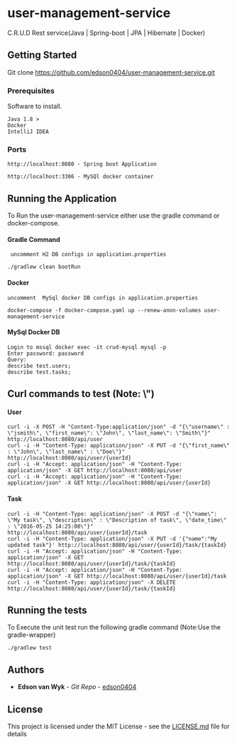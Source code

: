# user-management-service
C.R.U.D Rest service(Java | Spring-boot | JPA | Hibernate | Docker)

## Getting Started

Git clone https://github.com/edson0404/user-management-service.git

### Prerequisites

Software to install.

```
Java 1.8 >
Docker
IntelliJ IDEA

```

### Ports
```
http://localhost:8080 - Spring boot Application

http://localhost:3306 - MySQl docker container
```

## Running the Application

To Run the user-management-service either use the gradle command or docker-compose.

#### Gradle Command 
```
 uncomment H2 DB configs in application.properties
```

```
./gradlew clean bootRun
```

#### Docker
```
uncomment  MySql docker DB configs in application.properties
```
```
docker-compose -f docker-compose.yaml up --renew-anon-volumes user-management-service 
```
#### MySql Docker DB
```
Login to mssql docker exec -it crud-mysql mysql -p 
Enter password: password
Query: 
describe test.users;
describe test.tasks;
```
## Curl commands to test (Note: \\")
#### User
```
curl -i -X POST -H "Content-Type:application/json" -d "{\"username\" : \"jsmith\", \"first_name\": \"John\", \"last_name\": \"Smith\"}" http://localhost:8080/api/user
curl -i -H "Content-Type: application/json" -X PUT -d "{\"first_name\" : \"John\", \"last_name\" : \"Doe\"}" http://localhost:8080/api/user/{userId}
curl -i -H "Accept: application/json" -H "Content-Type: application/json" -X GET http://localhost:8080/api/user
curl -i -H "Accept: application/json" -H "Content-Type: application/json" -X GET http://localhost:8080/api/user/{userId}
```
#### Task
```
curl -i -H "Content-Type: application/json" -X POST -d "{\"name\": \"My task\", \"description\" : \"Description of task\", \"date_time\" : \"2016-05-25 14:25:00\"}" http://localhost:8080/api/user/{userId}/task
curl -i -H "Content-Type: application/json" -X PUT -d '{"name":"My updated task"}' http://localhost:8080/api/user/{userId}/task/{taskId}
curl -i -H "Accept: application/json" -H "Content-Type: application/json" -X GET http://localhost:8080/api/user/{userId}/task/{taskId}
curl -i -H "Accept: application/json" -H "Content-Type: application/json" -X GET http://localhost:8080/api/user/{userId}/task
curl -i -H "Content-Type: application/json" -X DELETE http://localhost:8080/api/user/{userId}/task/{taskId}
```
## Running the tests

To Execute the unit test run the following gradle command (Note:Use the gradle-wrapper)
```
./gradlew test
```

## Authors

* **Edson van Wyk** - *Git Repo* - [edson0404](https://github.com/edson0404)

## License

This project is licensed under the MIT License - see the [LICENSE.md](LICENSE.md) file for details

